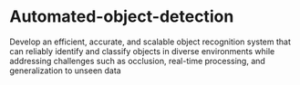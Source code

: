 # Automated-object-detection
Develop an efficient, accurate, and scalable object recognition system that can reliably identify and classify  objects in diverse environments while addressing challenges such as occlusion, real-time processing, and  generalization to unseen data
